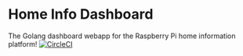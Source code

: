 # Home Info Dashboard
The Golang dashboard webapp for the Raspberry Pi home information platform! [![CircleCI](https://circleci.com/gh/aJamesClonk/home-info-dashboard.svg?style=svg&circle-token=87cfcc63cbd568bc098dfe79cde9d4d6adbf9869)](https://circleci.com/gh/JamesClonk/home-info-dashboard)
